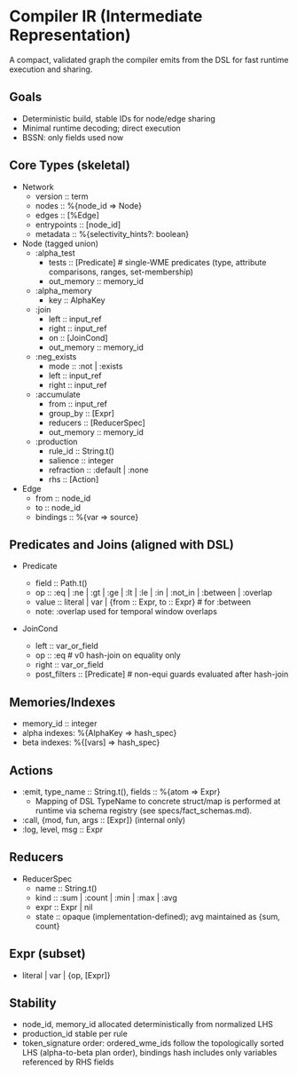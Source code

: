 # Compiler IR (Intermediate Representation)

A compact, validated graph the compiler emits from the DSL for fast runtime execution and sharing.

## Goals

- Deterministic build, stable IDs for node/edge sharing
- Minimal runtime decoding; direct execution
- BSSN: only fields used now

## Core Types (skeletal)

- Network
  - version :: term
  - nodes :: %{node_id => Node}
  - edges :: [%Edge]
  - entrypoints :: [node_id]
  - metadata :: %{selectivity_hints?: boolean}
- Node (tagged union)
  - :alpha_test
    - tests :: [Predicate]    # single-WME predicates (type, attribute comparisons, ranges, set-membership)
    - out_memory :: memory_id
  - :alpha_memory
    - key :: AlphaKey
  - :join
    - left :: input_ref
    - right :: input_ref
    - on :: [JoinCond]
    - out_memory :: memory_id
  - :neg_exists
    - mode :: :not | :exists
    - left :: input_ref
    - right :: input_ref
  - :accumulate
    - from :: input_ref
    - group_by :: [Expr]
    - reducers :: [ReducerSpec]
    - out_memory :: memory_id
  - :production
    - rule_id :: String.t()
    - salience :: integer
    - refraction :: :default | :none
    - rhs :: [Action]
- Edge
  - from :: node_id
  - to :: node_id
  - bindings :: %{var => source}

## Predicates and Joins (aligned with DSL)

- Predicate
  - field :: Path.t()
  - op :: :eq | :ne | :gt | :ge | :lt | :le | :in | :not_in | :between | :overlap
  - value :: literal | var | {from :: Expr, to :: Expr}  # for :between
  - note: :overlap used for temporal window overlaps

- JoinCond
  - left :: var_or_field
  - op :: :eq                        # v0 hash-join on equality only
  - right :: var_or_field
  - post_filters :: [Predicate]       # non-equi guards evaluated after hash-join

## Memories/Indexes

- memory_id :: integer
- alpha indexes: %{AlphaKey => hash_spec}
- beta indexes: %{[vars] => hash_spec}

## Actions

- :emit, type_name :: String.t(), fields :: %{atom => Expr}
  - Mapping of DSL TypeName to concrete struct/map is performed at runtime via schema registry (see specs/fact_schemas.md).
- :call, {mod, fun, args :: [Expr]} (internal only)
- :log, level, msg :: Expr

## Reducers

- ReducerSpec
  - name :: String.t()
  - kind :: :sum | :count | :min | :max | :avg
  - expr :: Expr | nil
  - state :: opaque (implementation-defined); avg maintained as {sum, count}

## Expr (subset)

- literal | var | {op, [Expr]}

## Stability

- node_id, memory_id allocated deterministically from normalized LHS
- production_id stable per rule
- token_signature order: ordered_wme_ids follow the topologically sorted LHS (alpha-to-beta plan order), bindings hash includes only variables referenced by RHS fields


